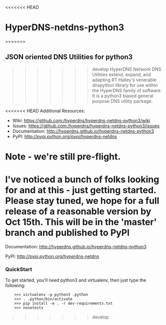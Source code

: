 <<<<<<< HEAD
# HyperDNS-netdns-python3
=======
## JSON oriented DNS Utilities for python3
>>>>>>> develop
HyperDNS Network DNS Utilities extend, expand, and adapting RT Halley's venerable
dnspython library for use within the HyperDNS family of software.  It is a python3
biased general purpose DNS utility package.

<<<<<<< HEAD
Additional Resources:
 - Wiki: https://gtihub.com:/hyperdns/hyperdns-netdns-python3/wiki
 - Issues: https://gtihub.com:/hyperdns/hyperdns-netdns-python3/issues
 - Documentation: http://hyperdns.github.io/hyperdns-netdns-python3
 - PyPI: http://pypi.python.org/pypi/hyperdns-netdns

# Note - we're still pre-flight.

I've noticed a bunch of folks looking for and at this - just getting started.  Please
stay tuned, we hope for a full release of a reasonable version by Oct 15th.  This will
be in the 'master' branch and published to PyPI
=======
Documentation: http://hyperdns.github.io/hyperdns-netdns-python3

PyPI: http://pypi.python.org/hyperdns-netdns

### QuickStart

To get started, you'll need python3 and virtualenv, then just
type the following:

```
    >>> virtualenv -p python3 .python
    >>> . .python/bin/activate
    >>> pip install -e . -r dev-requirements.txt
    >>> nosetests
```

>>>>>>> develop


